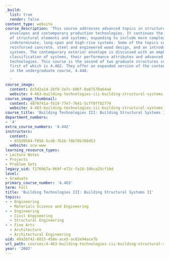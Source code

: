 ```yaml
---
_build:
  list: true
  render: false
content_type: website
course_description: 'This course addresses advanced topics in structures, exterior
  envelopes and contemporary production technologies. It continues the exploration
  of structural elements and systems; expanding to include more complex determinant,
  indeterminate, long-span and high-rise systems. Some of the topics covered include
  reinforced concrete, steel and engineered wood design, and an introduction to tensile
  systems. The contemporary exterior envelope is discussed with an emphasis on the
  classification of systems, their performance attributes and advanced manufacturing
  technologies. This course is the second of two graduate structures courses, the
  first of which is 4.462. They offer an expanded version of the content presented
  in the undergraduate course, 4.440.

  '
course_image:
  content: 8c5d2a14-2bf9-2e7c-b06f-0a67570a64ad
  website: 4-463-building-technologies-iii-building-structural-systems-ii-fall-2002
course_image_thumbnail:
  content: 4876f41a-fb19-77e7-7641-5cff0ff82774
  website: 4-463-building-technologies-iii-building-structural-systems-ii-fall-2002
course_title: 'Building Technologies III: Building Structural Systems II'
department_numbers:
- '4'
extra_course_numbers: '4.442'
instructors:
  content:
  - 655d9584-f056-5cd8-7b1b-f8b70b708d53
  website: ocw-www
learning_resource_types:
- Lecture Notes
- Projects
- Problem Sets
legacy_uid: f276967a-969f-e72c-fa10-39bca25cf10d
level:
- Graduate
primary_course_number: '4.463'
term: Fall
title: 'Building Technologies III: Building Structural Systems II'
topics:
- - Engineering
  - Materials Science and Engineering
- - Engineering
  - Civil Engineering
  - Structural Engineering
- - Fine Arts
  - Architecture
  - Architectural Engineering
uid: 49a2bf42-6015-458e-ace5-ac62e94ace7b
url_path: courses/4-463-building-technologies-iii-building-structural-systems-ii-fall-2002
year: '2002'
---
```

